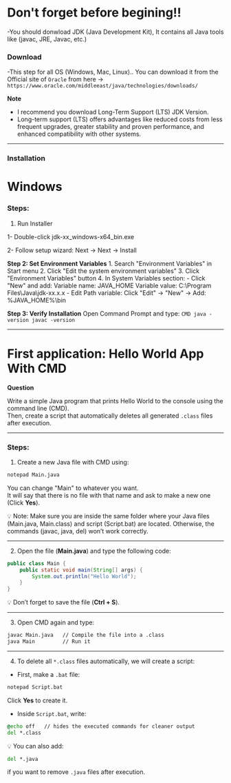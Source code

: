 # Don't forget before begining!!
-You should donwload JDK (Java Development Kit), It contains all Java tools like (javac, JRE, Javac, etc.)

### Download
-This step for all OS (Windows, Mac, Linux).. You can download it from the Official site of `Oracle` from here -> ```https://www.oracle.com/middleeast/java/technologies/downloads/```

**Note**
- I recommend you download Long-Term Support (LTS) JDK Version.
- Long-term support (LTS) offers advantages like reduced costs from less frequent upgrades, greater stability and proven performance, and enhanced compatibility with other systems.

---

### Installation

   # Windows
   
   ### Steps: 

   1. Run Installer
   
   1- Double-click jdk-xx_windows-x64_bin.exe
   
   2- Follow setup wizard: Next → Next → Install
        
   **Step 2: Set Environment Variables**
      1. Search "Environment Variables" in Start menu
      2. Click "Edit the system environment variables"
      3. Click "Environment Variables" button
      4. In System Variables section:
         - Click "New" and add:
           Variable name: JAVA_HOME
           Variable value: C:\Program Files\Java\jdk-xx.x.x
         - Edit Path variable:
           Click "Edit" → "New" → Add: %JAVA_HOME%\bin
        
   **Step 3: Verify Installation**
      Open Command Prompt and type:
      ```CMD
      java -version
      javac -version```













---

# First application: Hello World App With CMD

**Question**  

Write a simple Java program that prints Hello World to the console using the command line (CMD).  
Then, create a script that automatically deletes all generated `.class` files after execution.  

---

### Steps:  

1. Create a new Java file with CMD using:  

```cmd
notepad Main.java
```

You can change "Main" to whatever you want.  
It will say that there is no file with that name and ask to make a new one (Click **Yes**).  

💡 Note:
Make sure you are inside the same folder where your Java files (Main.java, Main.class) and script (Script.bat) are located.
Otherwise, the commands (javac, java, del) won’t work correctly.

---

2. Open the file (**Main.java**) and type the following code:  

```java
public class Main {
    public static void main(String[] args) {
        System.out.println("Hello World");
    }
}
```

💡 Don’t forget to save the file (**Ctrl + S**).  

---

3. Open CMD again and type:  

```cmd
javac Main.java   // Compile the file into a .class
java Main         // Run it
```

---

4. To delete all `*.class` files automatically, we will create a script:  

- First, make a `.bat` file:  

```cmd
notepad Script.bat
```

Click **Yes** to create it.  

- Inside `Script.bat`, write:  

```cmd
@echo off   // hides the executed commands for cleaner output
del *.class
```

💡 You can also add:  

```cmd
del *.java
```  
if you want to remove `.java` files after execution.  
